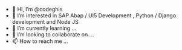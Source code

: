 - 👋 Hi, I’m @codeghis
- 👀 I’m interested in SAP Abap / UI5 Development , Python / Django development and Node JS
- 🌱 I’m currently learning ...
- 💞️ I’m looking to collaborate on ...
- 📫 How to reach me ...

<!---
codeghis/codeghis is a ✨ special ✨ repository because its `README.md` (this file) appears on your GitHub profile.
You can click the Preview link to take a look at your changes.
--->
